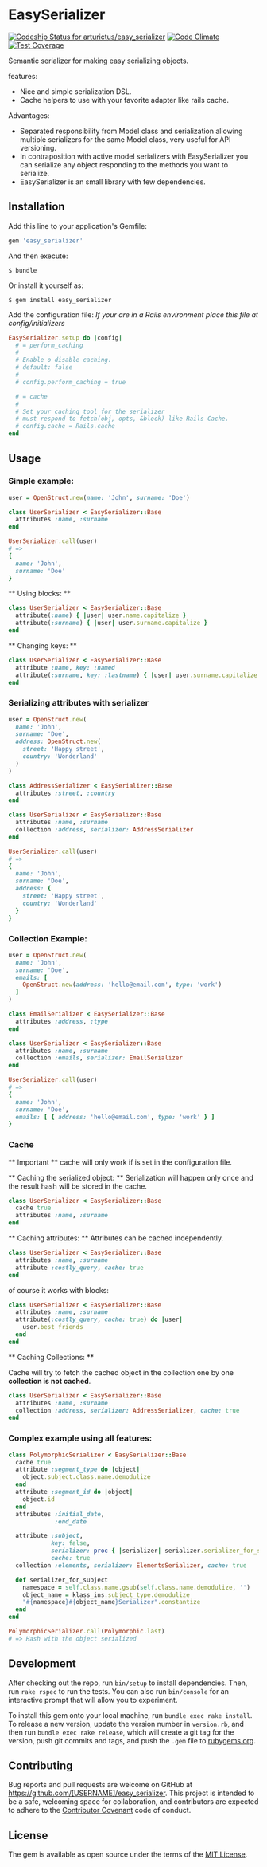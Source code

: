 # EasySerializer

[ ![Codeship Status for arturictus/easy_serializer](https://codeship.com/projects/5a101d20-6dda-0133-b7b2-666194911eaf/status?branch=master)](https://codeship.com/projects/115737)
[![Code Climate](https://codeclimate.com/github/arturictus/easy_serializer/badges/gpa.svg)](https://codeclimate.com/github/arturictus/easy_serializer)
[![Test Coverage](https://codeclimate.com/github/arturictus/easy_serializer/badges/coverage.svg)](https://codeclimate.com/github/arturictus/easy_serializer/coverage)

Semantic serializer for making easy serializing objects.

features:
- Nice and simple serialization DSL.
- Cache helpers to use with your favorite adapter like rails cache.

Advantages:
- Separated responsibility from Model class and serialization allowing multiple serializers for the same Model class, very useful for API versioning.
- In contraposition with active model serializers with EasySerializer you can serialize any object responding to the methods you want to serialize.
- EasySerializer is an small library with few dependencies.

## Installation

Add this line to your application's Gemfile:

```ruby
gem 'easy_serializer'
```

And then execute:

    $ bundle

Or install it yourself as:

    $ gem install easy_serializer

Add the configuration file:
_If your are in a Rails environment place this file at config/initializers_

```ruby
EasySerializer.setup do |config|
  # = perform_caching
  #
  # Enable o disable caching.
  # default: false
  #
  # config.perform_caching = true

  # = cache
  #
  # Set your caching tool for the serializer
  # must respond to fetch(obj, opts, &block) like Rails Cache.
  # config.cache = Rails.cache
end
```

## Usage

### Simple example:

```ruby
user = OpenStruct.new(name: 'John', surname: 'Doe')

class UserSerializer < EasySerializer::Base
  attributes :name, :surname
end

UserSerializer.call(user)
# =>
{
  name: 'John',
  surname: 'Doe'
}
```
** Using blocks: **

```ruby
class UserSerializer < EasySerializer::Base
  attribute(:name) { |user| user.name.capitalize }
  attribute(:surname) { |user| user.surname.capitalize }
end
```

** Changing keys: **

```ruby
class UserSerializer < EasySerializer::Base
  attribute :name, key: :named
  attribute(:surname, key: :lastname) { |user| user.surname.capitalize }
end
```

### Serializing attributes with serializer

```ruby
user = OpenStruct.new(
  name: 'John',
  surname: 'Doe',
  address: OpenStruct.new(
    street: 'Happy street',
    country: 'Wonderland'
  )
)

class AddressSerializer < EasySerializer::Base
  attributes :street, :country
end

class UserSerializer < EasySerializer::Base
  attributes :name, :surname
  collection :address, serializer: AddressSerializer
end

UserSerializer.call(user)
# =>
{
  name: 'John',
  surname: 'Doe',
  address: {
    street: 'Happy street',
    country: 'Wonderland'
  }
}
```

### Collection Example:

```ruby
user = OpenStruct.new(
  name: 'John',
  surname: 'Doe',
  emails: [
    OpenStruct.new(address: 'hello@email.com', type: 'work')
  ]
)

class EmailSerializer < EasySerializer::Base
  attributes :address, :type
end

class UserSerializer < EasySerializer::Base
  attributes :name, :surname
  collection :emails, serializer: EmailSerializer
end

UserSerializer.call(user)
# =>
{
  name: 'John',
  surname: 'Doe',
  emails: [ { address: 'hello@email.com', type: 'work' } ]
}
```

### Cache

** Important ** cache will only work if is set in the configuration file.

** Caching the serialized object: **
Serialization will happen only once and the result hash will be stored in the cache.
```ruby
class UserSerializer < EasySerializer::Base
  cache true
  attributes :name, :surname
end
```

** Caching attributes: **
Attributes can be cached independently.

```ruby
class UserSerializer < EasySerializer::Base
  attributes :name, :surname
  attribute :costly_query, cache: true
end
```

of course it works with blocks:

```ruby
class UserSerializer < EasySerializer::Base
  attributes :name, :surname
  attribute(:costly_query, cache: true) do |user|
    user.best_friends
  end
end
```

** Caching Collections: **

Cache will try to fetch the cached object in the collection one by one **collection is not cached**.

```ruby
class UserSerializer < EasySerializer::Base
  attributes :name, :surname
  collection :address, serializer: AddressSerializer, cache: true
end
```

### Complex example using all features:

```ruby
class PolymorphicSerializer < EasySerializer::Base
  cache true
  attribute :segment_type do |object|
    object.subject.class.name.demodulize
  end
  attribute :segment_id do |object|
    object.id
  end
  attributes :initial_date,
             :end_date

  attribute :subject,
            key: false,
            serializer: proc { |serializer| serializer.serializer_for_subject },
            cache: true
  collection :elements, serializer: ElementsSerializer, cache: true

  def serializer_for_subject
    namespace = self.class.name.gsub(self.class.name.demodulize, '')
    object_name = klass_ins.subject_type.demodulize
    "#{namespace}#{object_name}Serializer".constantize
  end
end
```

```ruby
PolymorphicSerializer.call(Polymorphic.last)
# => Hash with the object serialized  
```

## Development

After checking out the repo, run `bin/setup` to install dependencies. Then, run `rake rspec` to run the tests. You can also run `bin/console` for an interactive prompt that will allow you to experiment.

To install this gem onto your local machine, run `bundle exec rake install`. To release a new version, update the version number in `version.rb`, and then run `bundle exec rake release`, which will create a git tag for the version, push git commits and tags, and push the `.gem` file to [rubygems.org](https://rubygems.org).

## Contributing

Bug reports and pull requests are welcome on GitHub at https://github.com/[USERNAME]/easy_serializer. This project is intended to be a safe, welcoming space for collaboration, and contributors are expected to adhere to the [Contributor Covenant](contributor-covenant.org) code of conduct.


## License

The gem is available as open source under the terms of the [MIT License](http://opensource.org/licenses/MIT).
